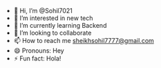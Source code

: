 - 👋 Hi, I’m @Sohil7021
- 👀 I’m interested in new tech
- 🌱 I’m currently learning Backend
- 💞️ I’m looking to collaborate 
- 📫 How to reach me sheikhsohil7777@gmail.com
- 😄 Pronouns: Hey
- ⚡ Fun fact: Hola!

<!---
Sohil7021/Sohil7021 is a ✨ special ✨ repository because its `README.md` (this file) appears on your GitHub profile.
You can click the Preview link to take a look at your changes.
--->
